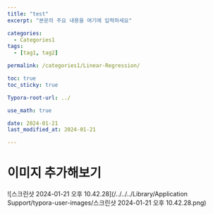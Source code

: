 ```yaml
---
title: "test"
excerpt: "본문의 주요 내용을 여기에 입력하세요"

categories:
  - Categories1
tags:
  - [tag1, tag2]

permalink: /categories1/Linear-Regression/

toc: true
toc_sticky: true

Typora-root-url: ../

use_math: true

date: 2024-01-21
last_modified_at: 2024-01-21

---
```


# 이미지 추가해보기

![스크린샷 2024-01-21 오후 10.42.28](/../../../Library/Application Support/typora-user-images/스크린샷 2024-01-21 오후 10.42.28.png)
